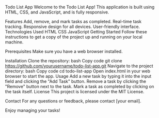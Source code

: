 Todo List App
Welcome to the Todo List App! This application is built using HTML, CSS, and JavaScript, and is fully responsive.

Features
Add, remove, and mark tasks as completed.
Real-time task tracking.
Responsive design for all devices.
User-friendly interface.
Technologies Used
HTML
CSS
JavaScript
Getting Started
Follow these instructions to get a copy of the project up and running on your local machine.

Prerequisites
Make sure you have a web browser installed.

Installation
Clone the repository:
bash
Copy code
git clone https://github.com/yourusername/todo-list-app.git
Navigate to the project directory:
bash
Copy code
cd todo-list-app
Open index.html in your web browser to start the app.
Usage
Add a new task by typing it into the input field and clicking the "Add Task" button.
Remove a task by clicking the "Remove" button next to the task.
Mark a task as completed by clicking on the task itself.
License
This project is licensed under the MIT License.

Contact
For any questions or feedback, please contact [your email].

Enjoy managing your tasks!
